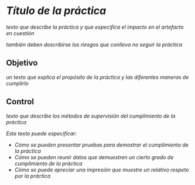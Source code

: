 _Título de la práctica_
==========================

_texto que describe la práctica y que especifica el impacto en el artefacto en cuestión_

_también deben describirse los riesgos que conlleva no seguir la práctica_

Objetivo
--------

_un texto que explica el propósito de la práctica y las diferentes maneras de cumplirlo_

Control
--------

_texto que describe los métodos de supervisión del cumplimiento de la práctica_

_Este texto puede especificar:_

* _Cómo se pueden presentar pruebas para demostrar el cumplimiento de la práctica_
* _Cómo se pueden reunir datos que demuestren un cierto grado de cumplimiento de la práctica_
* _Cómo se puede apreciar una impresión que muestre un relativo respeto por la práctica_
